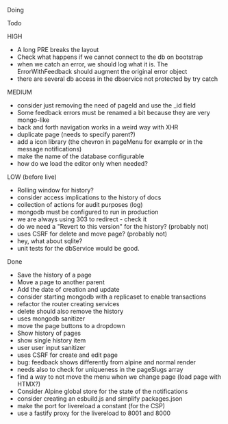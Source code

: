 Doing

Todo

  HIGH
  - A long PRE breaks the layout
  - Check what happens if we cannot connect to the db on bootstrap
  - when we catch an error, we should log what it is. The ErrorWithFeedback should augment the original error object
  - there are several db access in the dbservice not protected by try catch

  MEDIUM
  - consider just removing the need of pageId and use the _id field
  - Some feedback errors must be renamed a bit because they are very mongo-like
  - back and forth navigation works in a weird way with XHR
  - duplicate page (needs to specify parent?)
  - add a icon library (the chevron in pageMenu for example or in the message notifications)
  - make the name of the database configurable
  - how do we load the editor only when needed?

  LOW (before live)
  - Rolling window for history?
  - consider access implications to the history of docs
  - collection of actions for audit purposes (log)
  - mongodb must be configured to run in production
  - we are always using 303 to redirect - check it
  - do we need a "Revert to this version" for the history? (probably not)
  - uses CSRF for delete and move page? (probably not)
  - hey, what about sqlite?
  - unit tests for the dbService would be good.

Done
- Save the history of a page
- Move a page to another parent
- Add the date of creation and update
- consider starting mongodb with a replicaset to enable transactions
- refactor the router creating services
- delete should also remove the history
- uses mongodb sanitizer
- move the page buttons to a dropdown
- Show history of pages
- show single history item
- user user input sanitizer
- uses CSRF for create and edit page
- bug: feedback shows differently from alpine and normal render
- needs also to check for uniqueness in the pageSlugs array
- find a way to not move the menu when we change page (load page with HTMX?)
- Consider Alpine global store for the state of the notifications
- consider creating an esbuild.js and simplify packages.json
- make the port for livereload a constant (for the CSP)
- use a fastify proxy for the livereload to 8001 and 8000
